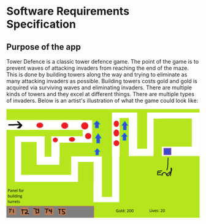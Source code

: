 # Software Requirements Specification

## Purpose of the app

Tower Defence is a classic tower defence game. The point of the game is to prevent waves of attacking invaders from reaching the end of the maze. This is done by building towers along the way and trying to eliminate as many attacking invaders as possible. Building towers costs gold and gold is acquired via surviving waves and eliminating invaders. There are multiple kinds of towers and they excel at different things. There are multiple types of invaders. Below is an artist's illustration of what the game could look like:

<img src="https://raw.githubusercontent.com/Melimet/TowerDefence/master/documentation/ConceptPicture_TowerDefence.png" width="750">

